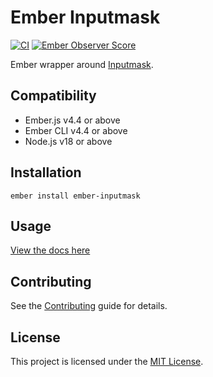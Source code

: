 # Ember Inputmask

[![CI](https://github.com/adopted-ember-addons/ember-inputmask/actions/workflows/ci.yml/badge.svg)](https://github.com/adopted-ember-addons/ember-inputmask/actions/workflows/ci.yml)
[![Ember Observer Score](https://emberobserver.com/badges/ember-inputmask.svg)](https://emberobserver.com/addons/ember-inputmask)

Ember wrapper around
[Inputmask](https://github.com/RobinHerbots/Inputmask).

## Compatibility

- Ember.js v4.4 or above
- Ember CLI v4.4 or above
- Node.js v18 or above

## Installation

```
ember install ember-inputmask
```

## Usage

[View the docs here](https://adopted-ember-addons.github.io/ember-inputmask/)

## Contributing

See the [Contributing](CONTRIBUTING.md) guide for details.

## License

This project is licensed under the [MIT License](LICENSE.md).
